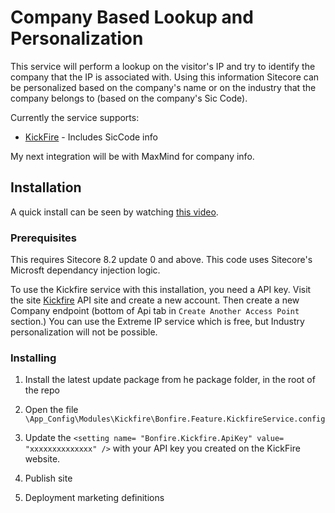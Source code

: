 # Company Based Lookup and Personalization

This service will perform a lookup on the visitor's IP and try to identify the company that the IP is associated with. Using this information Sitecore can be personalized based on the company's name or on the industry that the company belongs to (based on the company's Sic Code).

Currently the service supports:
 * [KickFire](http://kickfire.io/) - Includes SicCode info

My next integration will be with MaxMind for company info.

## Installation

A quick install can be seen by watching [this video](https://vimeo.com/222762570).

### Prerequisites
This requires Sitecore 8.2 update 0 and above. This code uses Sitecore's Microsft dependancy injection logic.

To use the Kickfire service with this installation, you need a API key. Visit the site [Kickfire](https://www.kickfire.com/services/api) API site and create a new account. Then create a new Company endpoint (bottom of Api tab in `Create Another Access Point` section.) You can use the Extreme IP service which is free, but Industry personalization will not be possible.

### Installing

1. Install the latest update package from he package folder, in the root of the repo
2. Open the file `\App_Config\Modules\Kickfire\Bonfire.Feature.KickfireService.config`
3. Update the `<setting name= "Bonfire.Kickfire.ApiKey" value= "xxxxxxxxxxxxxx" />` with your API key you created on the KickFire website. 

4. Publish site
5. Deployment marketing definitions
